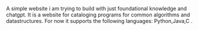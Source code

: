 A simple website i am trying to build with just foundational knowledge and chatgpt. It is a website for cataloging programs for common algorithms and datastructures.
For now it supports the following languages: Python,Java,C .
